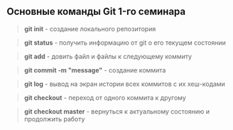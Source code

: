 ## Основные команды Git 1-го семинара

> **git init** - создание локального репозитория

> **git status** - получить информацию от git о его текущем состоянии

> **git add** - довить файл и файлы к следующему коммиту 

> **git commit -m "message"** - создание коммита

> **git log** - вывод на экран истории всех коммитов с их хеш-кодами

> **git checkout** - переход от одного коммита к другому

> **git checkout master** - вернуться к актуальному состоянию и продолжить работу